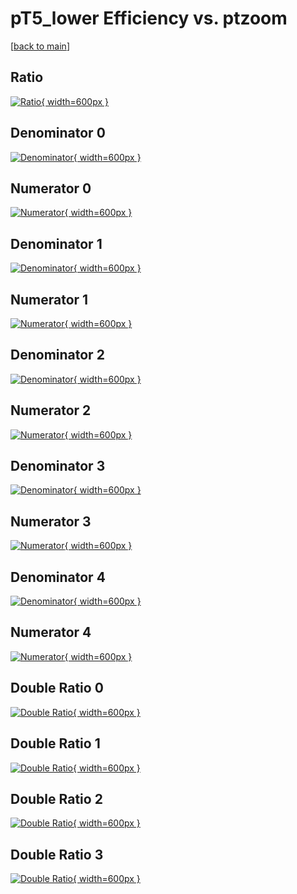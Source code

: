 # pT5_lower Efficiency vs. ptzoom

[[back to main](./)]



## Ratio

[![Ratio](../mtv/var/pT5_lower_base_11_1_eff_ptzoom.png){ width=600px }](../mtv/var/pT5_lower_base_11_1_eff_ptzoom.pdf)

## Denominator 0

[![Denominator](../mtv/den/pT5_lower_base_11_1_eff_ptzoom_den0.png){ width=600px }](../mtv/den/pT5_lower_base_11_1_eff_ptzoom_den0.pdf)

## Numerator 0

[![Numerator](../mtv/num/pT5_lower_base_11_1_eff_ptzoom_num0.png){ width=600px }](../mtv/num/pT5_lower_base_11_1_eff_ptzoom_num0.pdf)

## Denominator 1

[![Denominator](../mtv/den/pT5_lower_base_11_1_eff_ptzoom_den1.png){ width=600px }](../mtv/den/pT5_lower_base_11_1_eff_ptzoom_den1.pdf)

## Numerator 1

[![Numerator](../mtv/num/pT5_lower_base_11_1_eff_ptzoom_num1.png){ width=600px }](../mtv/num/pT5_lower_base_11_1_eff_ptzoom_num1.pdf)

## Denominator 2

[![Denominator](../mtv/den/pT5_lower_base_11_1_eff_ptzoom_den2.png){ width=600px }](../mtv/den/pT5_lower_base_11_1_eff_ptzoom_den2.pdf)

## Numerator 2

[![Numerator](../mtv/num/pT5_lower_base_11_1_eff_ptzoom_num2.png){ width=600px }](../mtv/num/pT5_lower_base_11_1_eff_ptzoom_num2.pdf)

## Denominator 3

[![Denominator](../mtv/den/pT5_lower_base_11_1_eff_ptzoom_den3.png){ width=600px }](../mtv/den/pT5_lower_base_11_1_eff_ptzoom_den3.pdf)

## Numerator 3

[![Numerator](../mtv/num/pT5_lower_base_11_1_eff_ptzoom_num3.png){ width=600px }](../mtv/num/pT5_lower_base_11_1_eff_ptzoom_num3.pdf)

## Denominator 4

[![Denominator](../mtv/den/pT5_lower_base_11_1_eff_ptzoom_den4.png){ width=600px }](../mtv/den/pT5_lower_base_11_1_eff_ptzoom_den4.pdf)

## Numerator 4

[![Numerator](../mtv/num/pT5_lower_base_11_1_eff_ptzoom_num4.png){ width=600px }](../mtv/num/pT5_lower_base_11_1_eff_ptzoom_num4.pdf)

## Double Ratio 0

[![Double Ratio](../mtv/ratio/pT5_lower_base_11_1_eff_ptzoom_ratio0.png){ width=600px }](../mtv/ratio/pT5_lower_base_11_1_eff_ptzoom_ratio0.pdf)

## Double Ratio 1

[![Double Ratio](../mtv/ratio/pT5_lower_base_11_1_eff_ptzoom_ratio1.png){ width=600px }](../mtv/ratio/pT5_lower_base_11_1_eff_ptzoom_ratio1.pdf)

## Double Ratio 2

[![Double Ratio](../mtv/ratio/pT5_lower_base_11_1_eff_ptzoom_ratio2.png){ width=600px }](../mtv/ratio/pT5_lower_base_11_1_eff_ptzoom_ratio2.pdf)

## Double Ratio 3

[![Double Ratio](../mtv/ratio/pT5_lower_base_11_1_eff_ptzoom_ratio3.png){ width=600px }](../mtv/ratio/pT5_lower_base_11_1_eff_ptzoom_ratio3.pdf)

